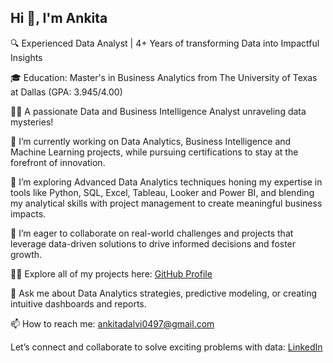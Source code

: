 
## Hi 👋, I'm Ankita

🔍 Experienced Data Analyst | 4+ Years of transforming Data into Impactful Insights

🎓 Education: Master's in Business Analytics from The University of Texas at Dallas (GPA: 3.945/4.00) 

🕵️‍♂️ A passionate Data and Business Intelligence Analyst unraveling data mysteries!

🔭 I’m currently working on Data Analytics, Business Intelligence and Machine Learning projects, while pursuing certifications to stay at the forefront of innovation.

🌱 I’m exploring Advanced Data Analytics techniques honing my expertise in tools like Python, SQL, Excel, Tableau, Looker and Power BI, and blending my analytical skills with project management to create meaningful business impacts.

👯 I’m eager to collaborate on real-world challenges and projects that leverage data-driven solutions to drive informed decisions and foster growth.

👨‍💻 Explore all of my projects here: [GitHub Profile](https://github.com/ankitadalvi585?tab=repositories)

💬 Ask me about Data Analytics strategies, predictive modeling, or creating intuitive dashboards and reports.

📫 How to reach me: ankitadalvi0497@gmail.com

Let’s connect and collaborate to solve exciting problems with data: [LinkedIn](https://www.linkedin.com/in/ankita-ashok-dalvi/)







